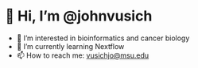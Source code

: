 # 👋 Hi, I’m @johnvusich
- 👀 I’m interested in bioinformatics and cancer biology
- 🌱 I’m currently learning Nextflow
- 📫 How to reach me: vusichjo@msu.edu
